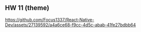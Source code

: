 ## HW 11 (theme)

https://github.com/Focus1337/React-Native-Dev/assets/27139592/a4a6ce68-f9cc-4d5c-abab-41fe27bdbb64

